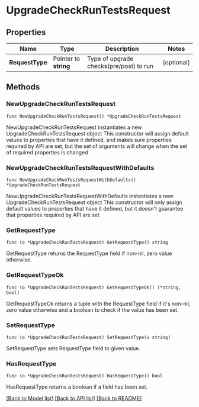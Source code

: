 # UpgradeCheckRunTestsRequest

## Properties

Name | Type | Description | Notes
------------ | ------------- | ------------- | -------------
**RequestType** | Pointer to **string** | Type of upgrade checks(pre/post) to run | [optional] 

## Methods

### NewUpgradeCheckRunTestsRequest

`func NewUpgradeCheckRunTestsRequest() *UpgradeCheckRunTestsRequest`

NewUpgradeCheckRunTestsRequest instantiates a new UpgradeCheckRunTestsRequest object
This constructor will assign default values to properties that have it defined,
and makes sure properties required by API are set, but the set of arguments
will change when the set of required properties is changed

### NewUpgradeCheckRunTestsRequestWithDefaults

`func NewUpgradeCheckRunTestsRequestWithDefaults() *UpgradeCheckRunTestsRequest`

NewUpgradeCheckRunTestsRequestWithDefaults instantiates a new UpgradeCheckRunTestsRequest object
This constructor will only assign default values to properties that have it defined,
but it doesn't guarantee that properties required by API are set

### GetRequestType

`func (o *UpgradeCheckRunTestsRequest) GetRequestType() string`

GetRequestType returns the RequestType field if non-nil, zero value otherwise.

### GetRequestTypeOk

`func (o *UpgradeCheckRunTestsRequest) GetRequestTypeOk() (*string, bool)`

GetRequestTypeOk returns a tuple with the RequestType field if it's non-nil, zero value otherwise
and a boolean to check if the value has been set.

### SetRequestType

`func (o *UpgradeCheckRunTestsRequest) SetRequestType(v string)`

SetRequestType sets RequestType field to given value.

### HasRequestType

`func (o *UpgradeCheckRunTestsRequest) HasRequestType() bool`

HasRequestType returns a boolean if a field has been set.


[[Back to Model list]](../README.md#documentation-for-models) [[Back to API list]](../README.md#documentation-for-api-endpoints) [[Back to README]](../README.md)


